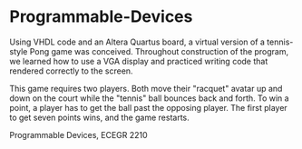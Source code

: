 # Programmable-Devices


Using VHDL code and an Altera Quartus board, a virtual version of a tennis-style Pong game was conceived. Throughout construction of the program, we learned how to use a VGA display and practiced writing code that rendered correctly to the screen. 

This game requires two players. Both move their "racquet" avatar up and down on the court while the "tennis" ball bounces back and forth. To win a point, a player has to get the ball past the opposing player. The first player to get seven points wins, and the game restarts.

Programmable Devices, ECEGR 2210
